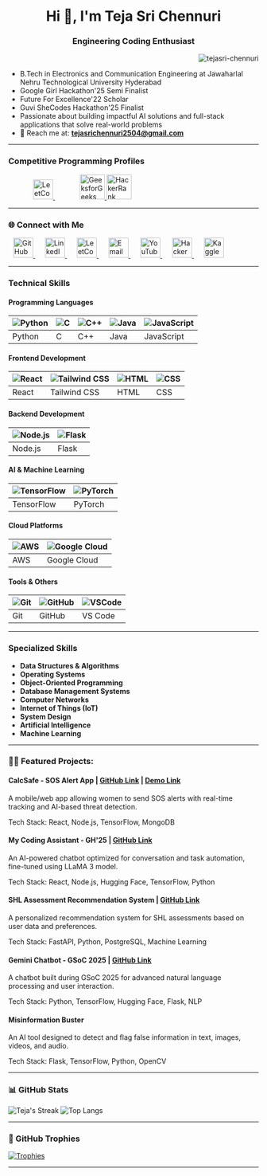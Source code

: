 <h1 align="center">Hi 👋, I'm Teja Sri Chennuri </h1>
<h3 align="center">Engineering Coding Enthusiast</h3>

<p align="right">
  <img src="https://komarev.com/ghpvc/?username=tejasri-chennuri&label=Profile%20views&color=0e75b6&style=flat" alt="tejasri-chennuri" />
</p>

- B.Tech in Electronics and Communication Engineering at Jawaharlal Nehru Technological University Hyderabad 
- Google Girl Hackathon'25 Semi Finalist
- Future For Excellence'22 Scholar
- Guvi SheCodes Hackathon'25 Finalist
- Passionate about building impactful AI solutions and full-stack applications that solve real-world problems  
- 📧 Reach me at: **tejasrichennuri2504@gmail.com**
    
---

<h3 align="left">Competitive Programming Profiles</h3>

<p align="left">
  <a href="https://leetcode.com/u/svd8nisswa/"style="margin: 0 50px;">
    <img src="https://upload.wikimedia.org/wikipedia/commons/1/19/LeetCode_logo_black.png" alt="LeetCode" width="40"/>
  </a>
  <a href="https://www.geeksforgeeks.org/author/tejasrichennuri/">
    <img src="https://upload.wikimedia.org/wikipedia/commons/4/43/GeeksforGeeks.svg" alt="GeeksforGeeks" width="50"/>
  </a>
  <a href="https://www.hackerrank.com/profile/tejasrichennuri1">
    <img src="https://upload.wikimedia.org/wikipedia/commons/6/65/HackerRank_logo.png" alt="HackerRank" width="50"/>
  </a>
</p>

---

### 🌐 Connect with Me

<p align="left">
  <a href="https://github.com/tejasri-chennuri" style="margin: 0 10px;">
    <img src="https://cdn-icons-png.flaticon.com/512/25/25231.png" alt="GitHub" width="40"/>
  </a>

  
  <a href="https://www.linkedin.com/in/teja-sri-chennuri-a61819277/" style="margin: 0 10px;">
    <img src="https://cdn-icons-png.flaticon.com/512/174/174857.png" alt="LinkedIn" width="40"/>
  </a>
  <a href="https://leetcode.com/u/svd8nisswa/" style="margin: 0 10px;">
    <img src="https://upload.wikimedia.org/wikipedia/commons/1/19/LeetCode_logo_black.png" alt="LeetCode" width="40"/>
  </a>
  <a href="mailto:tejasrichennuri2504@gmail.com" style="margin: 0 10px;">
    <img src="https://cdn-icons-png.flaticon.com/512/732/732200.png" alt="Email" width="40"/>
  </a>
  <a href="https://www.youtube.com/@chennuritejasri2055" style="margin: 0 10px;">
    <img src="https://cdn-icons-png.flaticon.com/512/1384/1384060.png" alt="YouTube" width="40"/>
  </a>
  <a href="https://www.hackerrank.com/profile/tejasrichennuri1" style="margin: 0 10px;">
    <img src="https://upload.wikimedia.org/wikipedia/commons/6/65/HackerRank_logo.png" alt="HackerRank" width="40"/>
  </a>
  <a href="https://www.kaggle.com/tejasrichennuri" style="margin: 0 10px;">
    <img src="https://upload.wikimedia.org/wikipedia/commons/7/7c/Kaggle_logo.png" alt="Kaggle" width="40"/>
  </a>
  
</p>
    
---

### **Technical Skills**
#### **Programming Languages**
| ![Python](https://skillicons.dev/icons?i=python) | ![C](https://skillicons.dev/icons?i=c) | ![C++](https://skillicons.dev/icons?i=cpp) | ![Java](https://skillicons.dev/icons?i=java) | ![JavaScript](https://skillicons.dev/icons?i=js) |
| --- | --- | --- | --- | --- |
| Python | C | C++ | Java | JavaScript |

#### **Frontend Development**
| ![React](https://skillicons.dev/icons?i=react) | ![Tailwind CSS](https://skillicons.dev/icons?i=tailwind) | ![HTML](https://skillicons.dev/icons?i=html) | ![CSS](https://skillicons.dev/icons?i=css) |
| --- | --- | --- | --- |
| React | Tailwind CSS | HTML | CSS |

#### **Backend Development**
| ![Node.js](https://skillicons.dev/icons?i=nodejs) | ![Flask](https://skillicons.dev/icons?i=flask) |
| --- | --- |
| Node.js | Flask |

#### **AI & Machine Learning**
| ![TensorFlow](https://skillicons.dev/icons?i=tensorflow) | ![PyTorch](https://skillicons.dev/icons?i=pytorch) |
| --- | --- |
| TensorFlow | PyTorch |

#### **Cloud Platforms**
| ![AWS](https://skillicons.dev/icons?i=aws) | ![Google Cloud](https://skillicons.dev/icons?i=gcp) |
| --- | --- |
| AWS | Google Cloud |

#### **Tools & Others**
| ![Git](https://skillicons.dev/icons?i=git) | ![GitHub](https://skillicons.dev/icons?i=github) | ![VSCode](https://skillicons.dev/icons?i=vscode) |
| --- | --- | --- |
| Git | GitHub | VS Code |


---
### **Specialized Skills**

- **Data Structures & Algorithms**  
- **Operating Systems**  
- **Object-Oriented Programming**  
- **Database Management Systems**  
- **Computer Networks**  
- **Internet of Things (IoT)**  
- **System Design**  
- **Artificial Intelligence**  
- **Machine Learning**

---

### 👨‍💻 Featured Projects:
#### CalcSafe - SOS Alert App | [GitHub Link](https://github.com/TejaSri-Chennuri/CalcSafe) | [Demo Link](https://youtu.be/lCPDDGTIN1I?si=H0JRsupCK8WgfYpG)
A mobile/web app allowing women to send SOS alerts with real-time tracking and AI-based threat detection.

Tech Stack: React, Node.js, TensorFlow, MongoDB

#### My Coding Assistant - GH'25 | [GitHub Link](https://github.com/TejaSri-Chennuri/New-Coding-Assistant)
An AI-powered chatbot optimized for conversation and task automation, fine-tuned using LLaMA 3 model.

Tech Stack: React, Node.js, Hugging Face, TensorFlow, Python

#### SHL Assessment Recommendation System | [GitHub Link](https://github.com/TejaSri-Chennuri/shl_recommendation-system)
A personalized recommendation system for SHL assessments based on user data and preferences.

Tech Stack: FastAPI, Python, PostgreSQL, Machine Learning

#### Gemini Chatbot - GSoC 2025 | [GitHub Link](https://github.com/TejaSri-Chennuri/Gemini_Chatbot)
A chatbot built during GSoC 2025 for advanced natural language processing and user interaction.

Tech Stack: Python, TensorFlow, Hugging Face, Flask, NLP

#### Misinformation Buster
An AI tool designed to detect and flag false information in text, images, videos, and audio.

Tech Stack: Flask, TensorFlow, Python, OpenCV

---


### 📊 GitHub Stats

![Teja's Streak](https://github-readme-streak-stats.herokuapp.com/?user=tejasri-chennuri&theme=radical)
![Top Langs](https://github-readme-stats.vercel.app/api/top-langs/?username=tejasri-chennuri&layout=compact&theme=radical)

---

### 🏅 GitHub Trophies

[![Trophies](https://github-profile-trophy.vercel.app/?username=tejasri-chennuri&theme=radical)](https://github.com/ryo-ma/github-profile-trophy)

---

